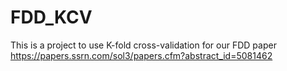 # FDD_KCV
This is a project to use K-fold cross-validation for our FDD paper https://papers.ssrn.com/sol3/papers.cfm?abstract_id=5081462
